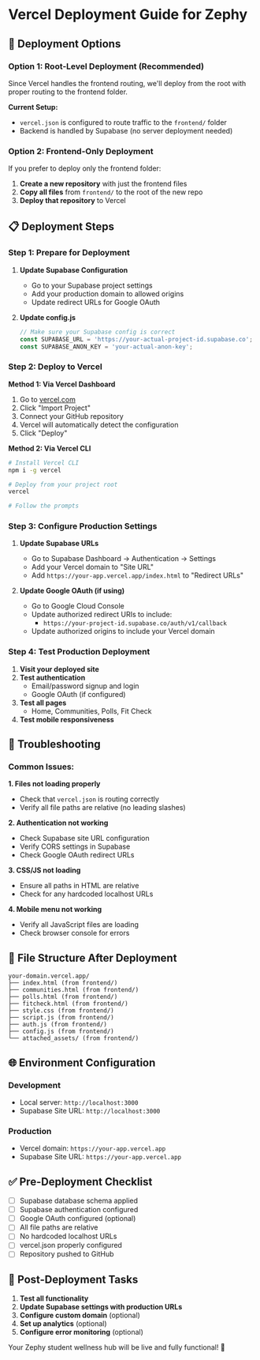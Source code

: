 # Vercel Deployment Guide for Zephy

## 🚀 Deployment Options

### Option 1: Root-Level Deployment (Recommended)

Since Vercel handles the frontend routing, we'll deploy from the root with proper routing to the frontend folder.

**Current Setup:**
- `vercel.json` is configured to route traffic to the `frontend/` folder
- Backend is handled by Supabase (no server deployment needed)

### Option 2: Frontend-Only Deployment

If you prefer to deploy only the frontend folder:

1. **Create a new repository** with just the frontend files
2. **Copy all files** from `frontend/` to the root of the new repo
3. **Deploy that repository** to Vercel

## 📋 Deployment Steps

### Step 1: Prepare for Deployment

1. **Update Supabase Configuration**
   - Go to your Supabase project settings
   - Add your production domain to allowed origins
   - Update redirect URLs for Google OAuth

2. **Update config.js**
   ```javascript
   // Make sure your Supabase config is correct
   const SUPABASE_URL = 'https://your-actual-project-id.supabase.co';
   const SUPABASE_ANON_KEY = 'your-actual-anon-key';
   ```

### Step 2: Deploy to Vercel

**Method 1: Via Vercel Dashboard**
1. Go to [vercel.com](https://vercel.com)
2. Click "Import Project"
3. Connect your GitHub repository
4. Vercel will automatically detect the configuration
5. Click "Deploy"

**Method 2: Via Vercel CLI**
```bash
# Install Vercel CLI
npm i -g vercel

# Deploy from your project root
vercel

# Follow the prompts
```

### Step 3: Configure Production Settings

1. **Update Supabase URLs**
   - Go to Supabase Dashboard → Authentication → Settings
   - Add your Vercel domain to "Site URL"
   - Add `https://your-app.vercel.app/index.html` to "Redirect URLs"

2. **Update Google OAuth (if using)**
   - Go to Google Cloud Console
   - Update authorized redirect URIs to include:
     - `https://your-project-id.supabase.co/auth/v1/callback`
   - Update authorized origins to include your Vercel domain

### Step 4: Test Production Deployment

1. **Visit your deployed site**
2. **Test authentication**
   - Email/password signup and login
   - Google OAuth (if configured)
3. **Test all pages**
   - Home, Communities, Polls, Fit Check
4. **Test mobile responsiveness**

## 🔧 Troubleshooting

### Common Issues:

**1. Files not loading properly**
- Check that `vercel.json` is routing correctly
- Verify all file paths are relative (no leading slashes)

**2. Authentication not working**
- Check Supabase site URL configuration
- Verify CORS settings in Supabase
- Check Google OAuth redirect URLs

**3. CSS/JS not loading**
- Ensure all paths in HTML are relative
- Check for any hardcoded localhost URLs

**4. Mobile menu not working**
- Verify all JavaScript files are loading
- Check browser console for errors

## 📁 File Structure After Deployment

```
your-domain.vercel.app/
├── index.html (from frontend/)
├── communities.html (from frontend/)
├── polls.html (from frontend/)
├── fitcheck.html (from frontend/)
├── style.css (from frontend/)
├── script.js (from frontend/)
├── auth.js (from frontend/)
├── config.js (from frontend/)
└── attached_assets/ (from frontend/)
```

## 🌐 Environment Configuration

### Development
- Local server: `http://localhost:3000`
- Supabase Site URL: `http://localhost:3000`

### Production
- Vercel domain: `https://your-app.vercel.app`
- Supabase Site URL: `https://your-app.vercel.app`

## ✅ Pre-Deployment Checklist

- [ ] Supabase database schema applied
- [ ] Supabase authentication configured
- [ ] Google OAuth configured (optional)
- [ ] All file paths are relative
- [ ] No hardcoded localhost URLs
- [ ] vercel.json properly configured
- [ ] Repository pushed to GitHub

## 🚀 Post-Deployment Tasks

1. **Test all functionality**
2. **Update Supabase settings with production URLs**
3. **Configure custom domain** (optional)
4. **Set up analytics** (optional)
5. **Configure error monitoring** (optional)

Your Zephy student wellness hub will be live and fully functional! 🎉
